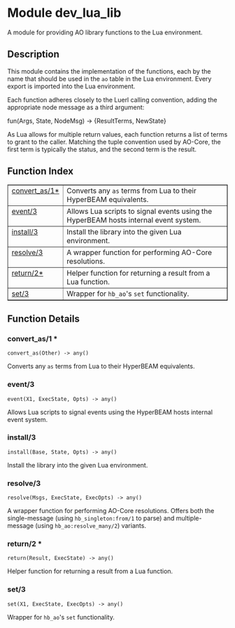 

# Module dev_lua_lib #

A module for providing AO library functions to the Lua environment.

<a name="description"></a>

## Description ##

This module contains the implementation of the functions, each by the name
that should be used in the `ao` table in the Lua environment. Every export
is imported into the Lua environment.

Each function adheres closely to the Luerl calling convention, adding the
appropriate node message as a third argument:

fun(Args, State, NodeMsg) -> {ResultTerms, NewState}

As Lua allows for multiple return values, each function returns a list of
terms to grant to the caller. Matching the tuple convention used by AO-Core,
the first term is typically the status, and the second term is the result.<a name="index"></a>

## Function Index ##


<table width="100%" border="1" cellspacing="0" cellpadding="2" summary="function index"><tr><td valign="top"><a href="#convert_as-1">convert_as/1*</a></td><td>Converts any <code>as</code> terms from Lua to their HyperBEAM equivalents.</td></tr><tr><td valign="top"><a href="#event-3">event/3</a></td><td>Allows Lua scripts to signal events using the HyperBEAM hosts internal
event system.</td></tr><tr><td valign="top"><a href="#install-3">install/3</a></td><td>Install the library into the given Lua environment.</td></tr><tr><td valign="top"><a href="#resolve-3">resolve/3</a></td><td>A wrapper function for performing AO-Core resolutions.</td></tr><tr><td valign="top"><a href="#return-2">return/2*</a></td><td>Helper function for returning a result from a Lua function.</td></tr><tr><td valign="top"><a href="#set-3">set/3</a></td><td>Wrapper for <code>hb_ao</code>'s <code>set</code> functionality.</td></tr></table>


<a name="functions"></a>

## Function Details ##

<a name="convert_as-1"></a>

### convert_as/1 * ###

`convert_as(Other) -> any()`

Converts any `as` terms from Lua to their HyperBEAM equivalents.

<a name="event-3"></a>

### event/3 ###

`event(X1, ExecState, Opts) -> any()`

Allows Lua scripts to signal events using the HyperBEAM hosts internal
event system.

<a name="install-3"></a>

### install/3 ###

`install(Base, State, Opts) -> any()`

Install the library into the given Lua environment.

<a name="resolve-3"></a>

### resolve/3 ###

`resolve(Msgs, ExecState, ExecOpts) -> any()`

A wrapper function for performing AO-Core resolutions. Offers both the
single-message (using `hb_singleton:from/1` to parse) and multiple-message
(using `hb_ao:resolve_many/2`) variants.

<a name="return-2"></a>

### return/2 * ###

`return(Result, ExecState) -> any()`

Helper function for returning a result from a Lua function.

<a name="set-3"></a>

### set/3 ###

`set(X1, ExecState, ExecOpts) -> any()`

Wrapper for `hb_ao`'s `set` functionality.

